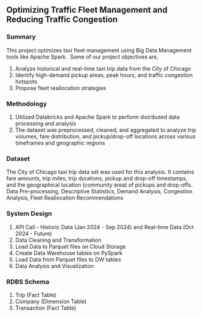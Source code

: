 ## Optimizing Traffic Fleet Management and​ Reducing Traffic Congestion

### Summary
This project optimizes taxi fleet management using Big Data Management tools like Apache Spark. ​
Some of our project objectives are,​
1. Analyze historical and real-time taxi trip data from the City of Chicago​
2. Identify high-demand pickup areas, peak hours, and traffic congestion hotspots​
3. Propose fleet reallocation strategies

### Methodology
1. Utilized Databricks and Apache Spark to perform distributed data processing and analysis
2. The dataset was preprocessed, cleaned, and aggregated to analyze trip volumes, fare distribution, and pickup/drop-off locations across various timeframes and geographic regions

### Dataset
The City of Chicago taxi trip data set was used for this analysis. ​
It contains fare amounts, trip miles, trip durations, pickup and drop-off timestamps, and the geographical location (community area) of pickups and drop-offs.​
Data Pre-processing, Descriptive Statistics, Demand Analysis, Congestion Analysis, Fleet Reallocation Recommendations​

### System Design
1. API Call - Historic Data (Jan 2024 - Sep 2024) and Real-time Data (Oct 2024 - Future)
2. Data Cleaning and Transformation
3. Load Data to Parquet files on Cloud Storage
4. Create Data Warehouse tables on PySpark
5. Load Data from Parquet files to DW tables
6. Data Analysis and Visualization

### RDBS Schema
1. Trip (Fact Table)
2. Company (Dimension Table)
3. Transaction (Fact Table)
